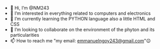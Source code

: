 - 👋 Hi, I’m @NM243
- 👀 I’m interested in everything related to computers and electronics
- 🌱 I’m currently learning the PYTHON language also a little HTML and CSS 
- 💞️ I’m looking to collaborate on the environment of the phyton and its particularities 
- 📫 How to reach me "my email: emmanuelngoy243@gmail.com"😉

<!---
NM243/NM243 is a ✨ special ✨ repository because its `README.md` (this file) appears on your GitHub profile.
You can click the Preview link to take a look at your changes.
--->

